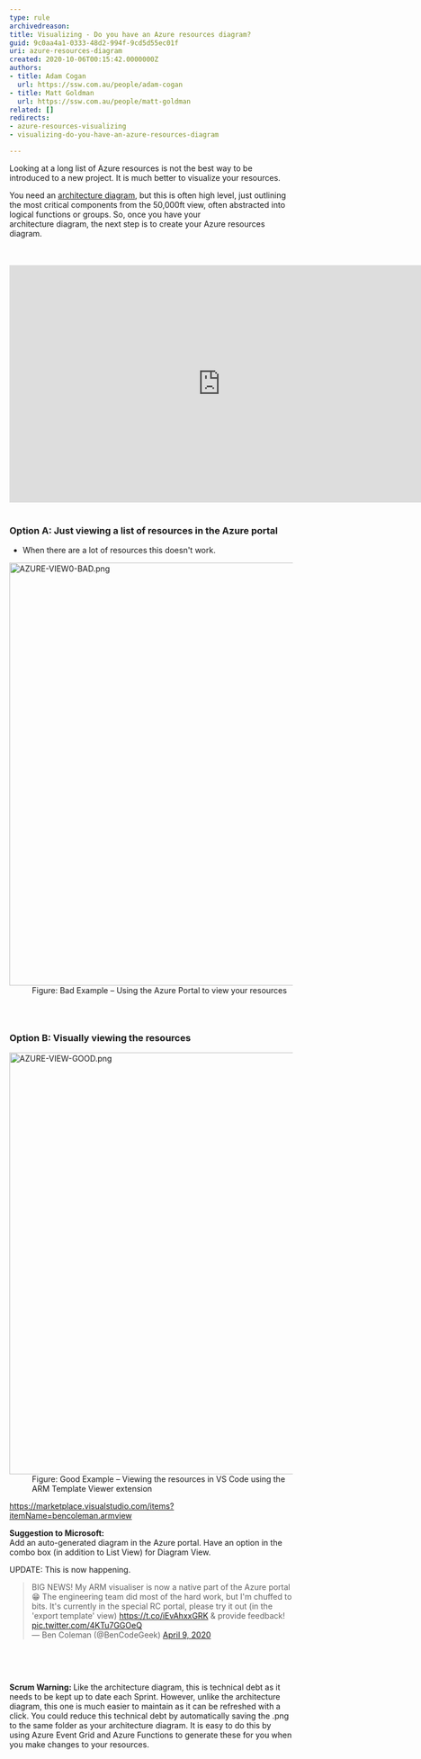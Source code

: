 ```yaml
---
type: rule
archivedreason: 
title: Visualizing - Do you have an Azure resources diagram?
guid: 9c0aa4a1-0333-48d2-994f-9cd5d55ec01f
uri: azure-resources-diagram
created: 2020-10-06T00:15:42.0000000Z
authors:
- title: Adam Cogan
  url: https://ssw.com.au/people/adam-cogan
- title: Matt Goldman
  url: https://ssw.com.au/people/matt-goldman
related: []
redirects:
- azure-resources-visualizing
- visualizing-do-you-have-an-azure-resources-diagram

---
```



<p>Looking at a long list of Azure resources is not the best way to be introduced to a new project. It is much better to visualize your resources.<br></p><p>You need an&#160;<a href="/_layouts/15/FIXUPREDIRECT.ASPX?WebId=3dfc0e07-e23a-4cbb-aac2-e778b71166a2&amp;TermSetId=07da3ddf-0924-4cd2-a6d4-a4809ae20160&amp;TermId=7b588070-e0d2-46f4-811e-87b15a8c190d">architecture diagram</a>, but this is often high level, just outlining the most critical components from the 50,000ft view, often abstracted into logical functions or groups. So, once you have your architecture&#160;diagram,&#160;the next step is to create your Azure resources diagram.<br></p>
<br><excerpt class='endintro'></excerpt><br>
<div class="ms-rtestate-read ms-rte-embedcode ms-rte-embedil ms-rtestate-notify s4-wpActive"><iframe width="750" height="422" src="https&#58;//www.youtube.com/embed/mSg4CM8FbXo" frameborder="0"></iframe>&#160;</div><h3 class="ssw15-rteElement-H3">Option A&#58; Just viewing a list of resources in the Azure portal</h3><ul><li>​When there are a lot of resources this doesn't work.</li></ul><p></p><dl class="badImage"><dt> 
      <img src="/SiteAssets/azure-resources-diagram/azure%20resources.png" alt="AZURE-VIEW0-BAD.png" style="width&#58;752px;" /> 
   </dt><dd>Figure&#58; Bad Example – Using the&#160;Azure Portal to view your resources</dd><h3 class="ssw15-rteElement-H3">
      <br>
   </h3><h3 class="ssw15-rteElement-H3">​​​​Option B&#58; Visually viewing the resources<br></h3></dl><dl class="goodImage"><dt> 
      <img src="/PublishingImages/AZURE-VIEW-GOOD.png" alt="AZURE-VIEW-GOOD.png" style="width&#58;750px;" /> 
   </dt><dd>Figure&#58; Good Example – Viewing the resources in VS Code using the ARM Template Viewer&#160;extension</dd></dl><p></p><p>
   <a href="https&#58;//marketplace.visualstudio.com/items?itemName=bencoleman.armview">https&#58;//marketplace.visualstudio.com/items?itemName=bencoleman.armview​</a></p><p>
   <b>Suggestion to Microsoft&#58;</b><br>Add an auto-generated diagram in the Azure portal. Have an option in the combo box (in addition to List View) for Diagram View.<br></p><p>UPDATE&#58; This is now happening.<br></p><blockquote class="twitter-tweet"><p class="ssw15-rteElement-Reference">BIG NEWS! My ARM visualiser is now a native part of the Azure portal &#128513; The engineering team did most of the hard work, but I'm chuffed to bits. It's currently in the special RC portal, please try it out (in the 'export template' view) 
      <a href="https&#58;//t.co/iEvAhxxGRK">https&#58;//t.co/iEvAhxxGRK</a> &amp; provide feedback! 
      <a href="https&#58;//t.co/4KTu7GGOeQ">pic.twitter.com/4KTu7GGOeQ</a>​<br>​— Ben Coleman (@BenCodeGeek) 
      <a href="https&#58;//twitter.com/BenCodeGeek/status/1248272453509484550?ref_src=twsrc%5etfw">April 9, 2020</a></p></blockquote> ​ 
<p>​<br></p><p class="ssw15-rteElement-P">
   <b>Scrum Warning&#58; </b>Like the architecture diagram, this is technical debt as it needs to be kept up to date each Sprint. However, unlike the architecture diagram, this one is much easier to maintain as it can be refreshed with a click.​ You&#160;could reduce this technical debt by automatically saving the .png to the same folder as your architecture diagram.&#160;It is easy to do this by using&#160;Azure Event Grid and Azure Functions to generate&#160;these for you when you make changes to your resources.</p>


